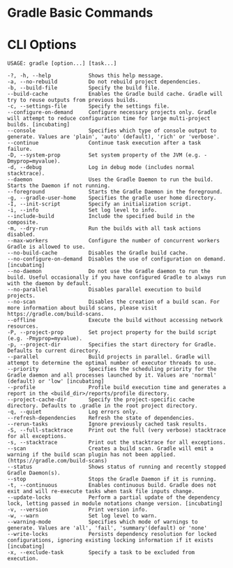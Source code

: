 # Gradle Basic Commands

# CLI Options 

	USAGE: gradle [option...] [task...]

	-?, -h, --help            Shows this help message.
	-a, --no-rebuild          Do not rebuild project dependencies.
	-b, --build-file          Specify the build file.
	--build-cache             Enables the Gradle build cache. Gradle will try to reuse outputs from previous builds.
	-c, --settings-file       Specify the settings file.
	--configure-on-demand     Configure necessary projects only. Gradle will attempt to reduce configuration time for large multi-project builds. [incubating]
	--console                 Specifies which type of console output to generate. Values are 'plain', 'auto' (default), 'rich' or 'verbose'.
	--continue                Continue task execution after a task failure.
	-D, --system-prop         Set system property of the JVM (e.g. -Dmyprop=myvalue).
	-d, --debug               Log in debug mode (includes normal stacktrace).
	--daemon                  Uses the Gradle Daemon to run the build. Starts the Daemon if not running.
	--foreground              Starts the Gradle Daemon in the foreground.
	-g, --gradle-user-home    Specifies the gradle user home directory.
	-I, --init-script         Specify an initialization script.
	-i, --info                Set log level to info.
	--include-build           Include the specified build in the composite.
	-m, --dry-run             Run the builds with all task actions disabled.
	--max-workers             Configure the number of concurrent workers Gradle is allowed to use.
	--no-build-cache          Disables the Gradle build cache.
	--no-configure-on-demand  Disables the use of configuration on demand. [incubating]
	--no-daemon               Do not use the Gradle daemon to run the build. Useful occasionally if you have configured Gradle to always run with the daemon by default.
	--no-parallel             Disables parallel execution to build projects.
	--no-scan                 Disables the creation of a build scan. For more information about build scans, please visit https://gradle.com/build-scans.
	--offline                 Execute the build without accessing network resources.
	-P, --project-prop        Set project property for the build script (e.g. -Pmyprop=myvalue).
	-p, --project-dir         Specifies the start directory for Gradle. Defaults to current directory.
	--parallel                Build projects in parallel. Gradle will attempt to determine the optimal number of executor threads to use.
	--priority                Specifies the scheduling priority for the Gradle daemon and all processes launched by it. Values are 'normal' (default) or 'low' [incubating]
	--profile                 Profile build execution time and generates a report in the <build_dir>/reports/profile directory.
	--project-cache-dir       Specify the project-specific cache directory. Defaults to .gradle in the root project directory.
	-q, --quiet               Log errors only.
	--refresh-dependencies    Refresh the state of dependencies.
	--rerun-tasks             Ignore previously cached task results.
	-S, --full-stacktrace     Print out the full (very verbose) stacktrace for all exceptions.
	-s, --stacktrace          Print out the stacktrace for all exceptions.
	--scan                    Creates a build scan. Gradle will emit a warning if the build scan plugin has not been applied. (https://gradle.com/build-scans)
	--status                  Shows status of running and recently stopped Gradle Daemon(s).
	--stop                    Stops the Gradle Daemon if it is running.
	-t, --continuous          Enables continuous build. Gradle does not exit and will re-execute tasks when task file inputs change.
	--update-locks            Perform a partial update of the dependency lock, letting passed in module notations change version. [incubating]
	-v, --version             Print version info.
	-w, --warn                Set log level to warn.
	--warning-mode            Specifies which mode of warnings to generate. Values are 'all', 'fail', 'summary'(default) or 'none'
	--write-locks             Persists dependency resolution for locked configurations, ignoring existing locking information if it exists [incubating]
	-x, --exclude-task        Specify a task to be excluded from execution.
